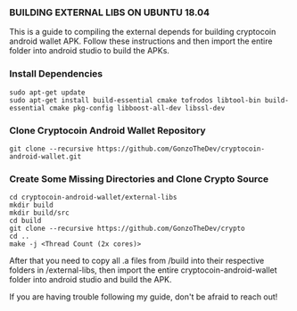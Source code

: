 ### BUILDING EXTERNAL LIBS ON UBUNTU 18.04 ###
This is a guide to compiling the external depends for building cryptocoin android wallet APK. Follow these instructions and then import the entire folder into android studio to build the APKs.

### Install Dependencies ###
`sudo apt-get update` <br>
`sudo apt-get install build-essential cmake tofrodos libtool-bin build-essential cmake pkg-config libboost-all-dev libssl-dev`

### Clone Cryptocoin Android Wallet Repository ###
`git clone --recursive https://github.com/GonzoTheDev/cryptocoin-android-wallet.git`

### Create Some Missing Directories and Clone Crypto Source ###
`cd cryptocoin-android-wallet/external-libs` <br>
`mkdir build` <br>
`mkdir build/src` <br>
`cd build` <br>
`git clone --recursive https://github.com/GonzoTheDev/crypto` <br>
`cd ..` <br>
`make -j <Thread Count (2x cores)>` 
<br>

After that you need to copy all .a files from /build into their respective folders in /external-libs, then import the entire cryptocoin-android-wallet folder into android studio and build the APK.

If you are having trouble following my guide, don't be afraid to reach out!


